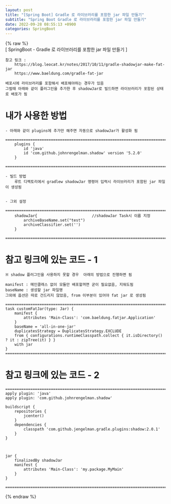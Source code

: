 ```yaml
---  
layout: post  
title: "[Spring Boot] Gradle 로 라이브러리를 포함한 jar 파일 만들기"  
subtitle: "Spring Boot Gradle 로 라이브러리를 포함한 jar 파일 만들기"  
date: 2022-09-28 08:55:13 +0900  
categories: SpringBoot  
---  
```

{% raw %}  
[ SpringBoot - Gradle 로 라이브러리를 포함한 jar 파일 만들기 ]   
  
	참고 링크 :   
		https://blog.leocat.kr/notes/2017/10/11/gradle-shadowjar-make-fat-jar  
		https://www.baeldung.com/gradle-fat-jar  
  
	배포시에 라이브러리를 포함해서 배포해야하는 경우가 있음  
	그럴때 아래와 같이 플러그인을 추가한 후 shadowJar로 빌드하면 라이브러리가 포함된 상태로 배포가 됨  
  
  
# 내가 사용한 방법  
	- 아래와 같이 plugins에 추가만 해주면 자동으로 shadowJar가 활성화 됨  
		=================================================================================================================  
		plugins {  
			id 'java'  
			id 'com.github.johnrengelman.shadow' version '5.2.0'  
		}  
		=================================================================================================================  
  
	- 빌드 방법  
		루트 디렉토리에서 gradlew shadowJar 명령어 입력시 라이브러리가 포함된 jar 파일이 생성됨  
  
  
	- 그외 설정  
		=================================================================================================================  
		shadowJar{                        //shadowJar Task시 이름 지정  
			archiveBaseName.set("test")  
			archiveClassifier.set('')  
		}  
		=================================================================================================================  
  
  
# 참고 링크에 있는 코드 - 1  
	※ shadow 플러그인을 사용하지 못할 경우  아래의 방법으로 진행하면 됨  
  
	manifest : 메인클래스 없이 모듈만 배포할꺼면 굳이 필요없음, 지워도됨  
	baseName : 생성할 jar 파일명   
	그외에 옵션은 따로 건드리지 않았음, from 이부분이 있어야 fat jar 로 생성됨  
	  
	=================================================================================================================  
	task customFatJar(type: Jar) {  
		manifest {  
			attributes 'Main-Class': 'com.baeldung.fatjar.Application'  
		}  
		baseName = 'all-in-one-jar'  
		duplicatesStrategy = DuplicatesStrategy.EXCLUDE  
		from { configurations.runtimeClasspath.collect { it.isDirectory() ? it : zipTree(it) } }  
		with jar  
	}  
	=================================================================================================================  
  
  
  
# 참고 링크에 있는 코드 - 2  
	=================================================================================================================  
	apply plugin: 'java'  
	apply plugin: 'com.github.johnrengelman.shadow'  
  
	buildscript {  
		repositories {  
			jcenter()  
		}  
		dependencies {  
			classpath 'com.github.jengelman.gradle.plugins:shadow:2.0.1'  
		}  
	}  
  
  
  
	jar {  
		finalizedBy shadowJar  
		manifest {  
			attributes 'Main-Class': 'my.package.MyMain'  
		}  
	}  
  
	=================================================================================================================  
  
{% endraw %}